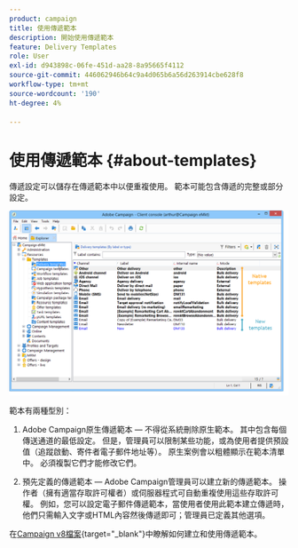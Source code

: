 ```yaml
---
product: campaign
title: 使用傳遞範本
description: 開始使用傳遞範本
feature: Delivery Templates
role: User
exl-id: d943898c-06fe-451d-aa28-8a95665f4112
source-git-commit: 446062946b64c9a4d065b6a56d263914cbe628f8
workflow-type: tm+mt
source-wordcount: '190'
ht-degree: 4%

---
```


# 使用傳遞範本 {#about-templates}

傳遞設定可以儲存在傳遞範本中以便重複使用。 範本可能包含傳遞的完整或部分設定。

![](assets/s_user_template_list.png)

範本有兩種型別：

1. Adobe Campaign原生傳遞範本 — 不得從系統刪除原生範本。 其中包含每個傳送通道的最低設定。 但是，管理員可以限制某些功能，或為使用者提供預設值（追蹤啟動、寄件者電子郵件地址等）。 原生案例會以粗體顯示在範本清單中。 必須複製它們才能修改它們。

1. 預先定義的傳遞範本 — Adobe Campaign管理員可以建立新的傳遞範本。 操作者（擁有適當存取許可權者）或伺服器程式可自動重複使用這些存取許可權。 例如，您可以設定電子郵件傳遞範本，當使用者使用此範本建立傳遞時，他們只需輸入文字或HTML內容然後傳遞即可；管理員已定義其他選項。


在[Campaign v8檔案](https://experienceleague.adobe.com/zh-hant/docs/campaign/campaign-v8/send/create-templates){target="_blank"}中瞭解如何建立和使用傳遞範本。